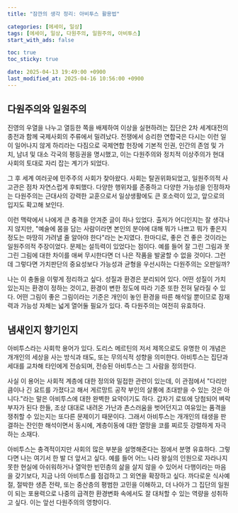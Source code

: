 ```yaml
---
title: "잠깐의 생각 정리: 아비투스 활용법"

categories: [에세이, 일상]
tags: [에세이, 일상, 다원주의, 일원주의, 아비투스]
start_with_ads: false

toc: true
toc_sticky: true

date: 2025-04-13 19:49:00 +0900
last_modified_at: 2025-04-16 10:56:00 +0900
---
```


## **다원주의와 일원주의**

진영의 우열을 나누고 열등한 쪽을 배제하여 이상을 실현하려는 집단은 2차 세계대전의 종전과 함께 국제사회의 주류에서 밀려났다. 전쟁에서 승리한 연합국은 다시는 이런 일이 일어나지 않게 하리라는 다짐으로 국제연합 헌장에 기본적 인권, 인간의 존엄 및 가치, 남녀 및 대소 각국의 평등권을 명시했고, 이는 다원주의와 정치적 이상주의가 현대 사회의 토대로 자리 잡는 계기가 되었다.

그 후 세계 여러곳에 민주주의 사회가 찾아왔다. 사회는 탈권위화되었고, 일원주의적 사고관은 점차 자연스럽게 후퇴했다. 다양한 행위자를 존중하고 다양한 가능성을 인정하자는 다원주의는 근대사의 강력한 교훈으로서 일상생활에도 큰 호소력이 있고, 앞으로의 입지도 확고해 보인다.

이런 맥락에서 나에게 큰 충격을 안겨준 글이 하나 있었다. 출저가 어디인지는 잘 생각나지 않지만, "예술에 몸을 담는 사람이라면 본인의 분야에 대해 뭐가 나쁘고 뭐가 좋은지 정도는 마땅히 가려낼 줄 알아야 한다"라는 논지였다. 한마디로, 좋은 건 좋은 것이라는 일원주의적 주장이었다. 문제는 설득력이 있었다는 점이다. 예를 들어 잘 그린 그림과 못 그린 그림에 대한 차이를 애써 무시한다면 더 나은 작품을 발굴할 수 없을 것이다. 그런데 그렇다면 가치판단의 중요성보다 가능성과 균형을 우선시하는 다원주의는 오판일까?

나는 이 충돌을 이렇게 정리하고 싶다. 성질과 환경은 분리되어 있다. 어떤 성질이 가치있는지는 환경이 정하는 것이고, 환경이 변한 정도에 따라 기준 또한 전혀 달라질 수 있다. 어떤 그림이 좋은 그림이라는 기준은 개인이 놓인 환경을 따른 해석일 뿐이므로 잠재력과 가능성 자체는 넓게 열어둘 필요가 있다. 즉 다원주의는 여전히 유효하다.

## **냄새인지 향기인지**

아비투스라는 사회학 용어가 있다. 도리스 메르틴의 저서 제목으로도 유명한 이 개념은 개개인의 세상을 사는 방식과 태도, 또는 무의식적 성향을 의미한다. 아비투스는 집단과 세대를 교차해 타인에게 전승되며, 전승된 아비투스는 그 사람을 정의한다.

사실 이 용어는 사회적 계층에 대한 정의와 밀접한 관련이 있는데, 이 관점에서 "다리만큼이나 긴 요트를 가졌다고 해서 게르망트 공작 부인의 살롱에 초대받을 수 있는 것은 아니다."라는 말은 아비투스에 대한 완벽한 요약이기도 하다. 갑자기 로또에 당첨되어 벼락부자가 된다 한들, 조상 대대로 내려온 가난과 촌스러움을 벗어던지고 여유있는 품격을 쟁취할 수 있는지는 또다른 문제이기 때문이다. 그래서 아비투스는 개개인의 태생을 판결하는 잔인한 해석이면서 동시에, 계층이동에 대한 열망을 코를 찌르듯 강렬하게 자극하는 소재다.

아비투스는 충격적이지만 사회의 많은 부분을 설명해준다는 점에서 분명 유효하다. 그렇다면 나는 여기서 한 발 더 앞서고 싶다. 예를 들어 어느 나라 왕실의 인원으로 자라나지 못한 현실에 아쉬워하거나 열악한 빈민층의 삶을 살지 않을 수 있어서 다행이라는 마음을 갖기보다, 지금 나의 아비투스를 점검하고 그 외연을 확장하고 싶다. 까다로운 식사예절, 절박한 생존 전략, 또는 중산층의 평범한 고민을 이해하고, 더 나아가 그 집단의 일원이 되는 포용력으로 나중의 급격한 환경변화 속에서도 잘 대처할 수 있는 역량을 성취하고 싶다. 이는 앞선 다원주의의 영향이다.